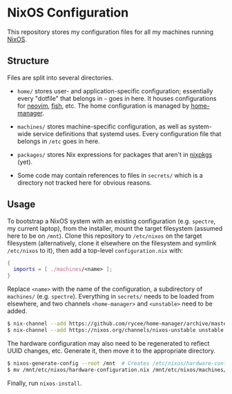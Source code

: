 # NixOS Configuration

This repository stores my configuration files for all my machines running
[NixOS](https://nixos.org/).

## Structure

Files are split into several directories.

- `home/` stores user- and application-specific configuration; essentially
  every "dotfile" that belongs in `~` goes in here. It houses
  configurations for [neovim](https://neovim.io), [fish](https://fishshell.com), etc. The home configuration
  is managed by [home-manager](https://github.com/rycee/home-manager).

- `machines/` stores machine-specific configuration, as well as
  system-wide service definitions that systemd uses. Every configuration
  file that belongs in `/etc` goes in here.

- `packages/` stores Nix expressions for packages that aren't in [nixpkgs](https://github.com/NixOS/nixpkgs)
  (yet).

- Some code may contain references to files in `secrets/` which is a directory not tracked here for obvious reasons.

## Usage

To bootstrap a NixOS system with an existing configuration (e.g. `spectre`, my current laptop),
from the installer, mount the target filesystem (assumed here to be on `/mnt`).
Clone this repository to `/etc/nixos` on the target filesystem
(alternatively, clone it elsewhere on the filesystem and symlink `/etc/nixos` to it),
then add a top-level `configuration.nix` with:

```nix
{
  imports = [ ./machines/<name> ];
}
```

Replace `<name>` with the name of the configuration, a subdirectory of `machines/` (e.g. `spectre`).
Everything in `secrets/` needs to be loaded from elsewhere,
and two channels `<home-manager>` and `<unstable>` need to be added.

```sh
$ nix-channel --add https://github.com/rycee/home-manager/archive/master.tar.gz home-manager
$ nix-channel --add https://nixos.org/channels/nixos-unstable unstable
```

The hardware configuration may also need to be regenerated to reflect UUID changes, etc.
Generate it, then move it to the appropriate directory.

```sh
$ nixos-generate-config --root /mnt  # Creates /etc/nixos/hardware-configuration.nix
$ mv /mnt/etc/nixos/hardware-configuration.nix /mnt/etc/nixos/machines/<name>/
```

Finally, run `nixos-install`.
